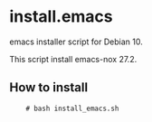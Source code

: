 # install.emacs
emacs installer script for Debian 10.

This script install emacs-nox 27.2.


How to install
--------------

        # bash install_emacs.sh

